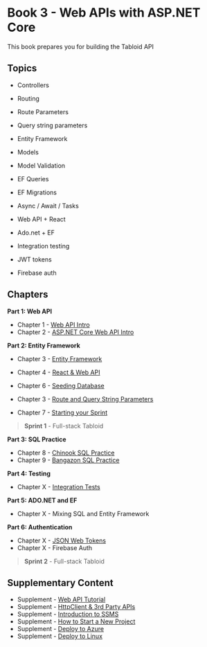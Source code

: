 # Book 3 - Web APIs with <span>ASP.</span>NET Core

This book prepares you for building the Tabloid API

## Topics

* Controllers
* Routing
* Route Parameters
* Query string parameters
* Entity Framework
* Models
* Model Validation
* EF Queries
* EF Migrations
* Async / Await / Tasks
* Web API + React

* Ado.net + EF
* Integration testing
* JWT tokens
* Firebase auth

## Chapters

**Part 1: Web API**

* Chapter 1 - [Web API Intro](./chapters/API_OVERVIEW.md)
* Chapter 2 - [ASP.NET Core Web API Intro](./chapters/ASP_NET_WEB_API_INTRO.md)

**Part 2: Entity Framework**

* Chapter 3 - [Entity Framework](./chapters/EF_INTRO.md)
* Chapter 4 - [React & Web API](./chapters/REACT_WITH_API.md)
* Chapter 6 - [Seeding Database](./chapters/EF_SEEDING.md)

* Chapter 3 - [Route and Query String Parameters](./chapters/CONTROLLER_PARAMETERS.md)

* Chapter 7 - [Starting your Sprint](./chapters/HOW_TO_START.md)

> __Sprint 1__ - Full-stack Tabloid

**Part 3: SQL Practice**

* Chapter 8 - [Chinook SQL Practice](./chapters/CHINOOK.md)
* Chapter 9 - [Bangazon SQL Practice](./chapters/BANGAZON_SQL_EXERCISE.md)

**Part 4: Testing**

* Chapter X - [Integration Tests](./chapters/INTEGRATION_TESTS.md)

**Part 5: ADO<span>.NET</span> and EF**

* Chapter X - Mixing SQL and Entity Framework

**Part 6: Authentication**

* Chapter X - [JSON Web Tokens](./chapters/JWT.md)
* Chapter X - Firebase Auth

> __Sprint 2__ - Full-stack Tabloid

## Supplementary Content

* Supplement - [Web API Tutorial](https://docs.microsoft.com/en-us/aspnet/core/tutorials/first-web-api?view=aspnetcore-3.0)
* Supplement - [HttpClient & 3rd Party APIs](./chapters/HTTPCLIENT.md)
* Supplement - [Introduction to SSMS](./chapters/SSMS_INTRO.md)
* Supplement - [How to Start a New Project](./chapters/PROJECT_INIT.md)
* Supplement - [Deploy to Azure](./chapters/AZURE_DEPLOY.md)
* Supplement - [Deploy to Linux](./chapters/LINUX_DEPLOY.md)
